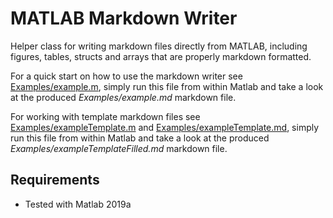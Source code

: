 # MATLAB Markdown Writer

Helper class for writing markdown files directly from MATLAB, including figures, tables, structs and arrays that are properly markdown formatted. 

For a quick start on how to use the markdown writer see [Examples/example.m](Examples/example.m), simply run this file from within Matlab and take a look at the produced *Examples/example.md* markdown file.

For working with template markdown files see [Examples/exampleTemplate.m](Examples/exampleTemplate.m) and [Examples/exampleTemplate.md](Examples/exampleTemplate.md), simply run this file from within Matlab and take a look at the produced *Examples/exampleTemplateFilled.md* markdown file.

## Requirements
* Tested with Matlab 2019a